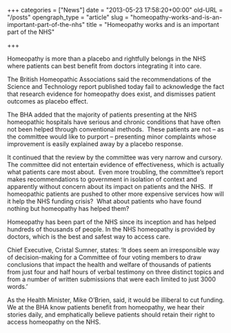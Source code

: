 +++
categories = ["News"]
date = "2013-05-23 17:58:20+00:00"
old-URL = "/posts"
opengraph_type = "article"
slug = "homeopathy-works-and-is-an-important-part-of-the-nhs"
title = "Homeopathy works and is an important part of the NHS"

+++

Homeopathy is more than a placebo and rightfully belongs in the NHS where patients can best benefit from doctors integrating it into care.

The British Homeopathic Associations said the recommendations of the Science and Technology report published today fail to acknowledge the fact that research evidence for homeopathy does exist, and dismisses patient outcomes as placebo effect.

The BHA added that the majority of patients presenting at the NHS homeopathic hospitals have serious and chronic conditions that have often not been helped through conventional methods.  These patients are not – as the committee would like to purport – presenting minor complaints whose improvement is easily explained away by a placebo response.

It continued that the review by the committee was very narrow and cursory.  The committee did not entertain evidence of effectiveness, which is actually what patients care most about.  Even more troubling, the committee’s report makes recommendations to government in isolation of context and apparently without concern about its impact on patients and the NHS.  If homeopathic patients are pushed to other more expensive services how will it help the NHS funding crisis?  What about patients who have found nothing but homeopathy has helped them?

Homeopathy has been part of the NHS since its inception and has helped hundreds of thousands of people. In the NHS homeopathy is provided by doctors, which is the best and safest way to access care.

Chief Executive, Cristal Sumner, states: ‘It does seem an irresponsible way of decision-making for a Committee of four voting members to draw conclusions that impact the health and welfare of thousands of patients from just four and half hours of verbal testimony on three distinct topics and from a number of written submissions that were each limited to just 3000 words.’

As the Health Minister, Mike O’Brien, said, it would be illiberal to cut funding. We at the BHA know patients benefit from homeopathy, we hear their stories daily, and emphatically believe patients should retain their right to access homeopathy on the NHS.
